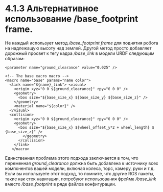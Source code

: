 # 4.1.3 Альтернативное использование /base\_footprint frame.

Не каждый использует метод _/base\_footprint frame_ для поднятия робота на надлежащую высоту над землей. Другой метод просто добавляет дорожный просвет к тегу  кадра _/base\_link_ в модели URDF следующим образом:

```text
<parameter name="ground_clearance" value="0.025" />

<!-- The base xacro macro -->
<macro name="base" params="name color">
  <link name="${name}_link"> <visual>
    <origin xyz="0 0 ${ground_clearance}" rpy="0 0 0" /> 
    <geometry>
      <box size="${base_size_x} ${base_size_y} ${base_size_z}" />
    </geometry>
    <material name="${color}" />
  </visual>
  <collision>
    <origin xyz="0 0 ${ground_clearance}" rpy="0 0 0" /> 
    <geometry>
      <box size="${base_size_x} ${wheel_offset_y*2 + wheel_length} $ 
{base_size_z}" />
        </geometry>
      </collision>
    </link>
   </macro>
```

Единственная проблема этого подхода заключается в том, что переменная _ground\_clearance_ должна быть добавлена к источнику всех компонентов вашей модели, включая колеса, торс, камеру, руки и т.д. Если вы используете этот подход, то помните, что другие ROS пакеты, такие как стек навигации, потребуют использования фрейма _/base\_link_ вместо _/base\_footprint_ в ряде файлов конфигурации.



